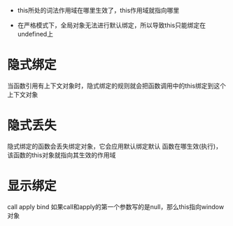 - this所处的词法作用域在哪里生效了，this作用域就指向哪里

- 在严格模式下，全局对象无法进行默认绑定，所以导致this只能绑定在undefined上

# 隐式绑定
当函数引用有上下文对象时，隐式绑定的规则就会把函数调用中的this绑定到这个上下文对象

# 隐式丢失
隐式绑定的函数会丢失绑定对象，它会应用默认绑定默认
函数在哪生效(执行)，该函数的this对象就指向其生效的作用域

# 显示绑定
call apply bind
如果call和apply的第一个参数写的是null，那么this指向window对象